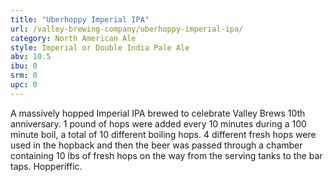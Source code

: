 ```yaml
---
title: "Uberhoppy Imperial IPA"
url: /valley-brewing-company/uberhoppy-imperial-ipa/
category: North American Ale
style: Imperial or Double India Pale Ale
abv: 10.5
ibu: 0
srm: 0
upc: 0
---
```

A massively hopped Imperial IPA brewed to celebrate Valley Brews 10th anniversary. 1 pound of hops were added every 10 minutes during a 100 minute boil, a total of 10 different boiling hops. 4 different fresh hops were used in the hopback and then the beer was passed through a chamber containing 10 lbs of fresh hops on the way from the serving tanks to the bar taps. Hopperiffic.
